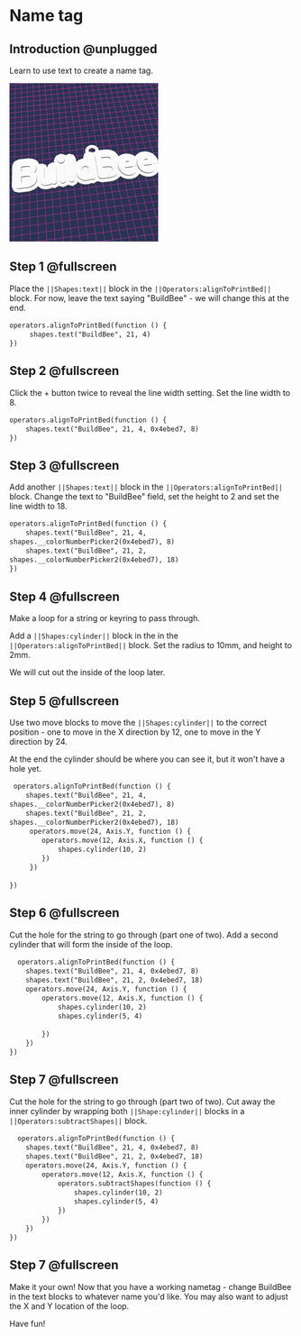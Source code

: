 # Name tag

## Introduction @unplugged

Learn to use text to create a name tag.

![Make a name tag](/docs/static/examples/name-tag/project-image.png)

## Step 1 @fullscreen

Place the ``||Shapes:text||`` block in the ``||Operators:alignToPrintBed||`` block.  For now, leave the text saying "BuildBee" - we will change this at the end. 

```blocks
operators.alignToPrintBed(function () {
     shapes.text("BuildBee", 21, 4)
})

```



## Step 2 @fullscreen

Click the + button twice to reveal the line width setting. Set the line width to 8.
```blocks
operators.alignToPrintBed(function () {
    shapes.text("BuildBee", 21, 4, 0x4ebed7, 8)
})
```

## Step 3 @fullscreen
Add another ``||Shapes:text||`` block in the ``||Operators:alignToPrintBed||`` block. Change the text to "BuildBee" field, set the height to 2 and set the line width to 18.

```blocks
operators.alignToPrintBed(function () {
    shapes.text("BuildBee", 21, 4, shapes.__colorNumberPicker2(0x4ebed7), 8)
    shapes.text("BuildBee", 21, 2, shapes.__colorNumberPicker2(0x4ebed7), 18)
})

```

## Step 4 @fullscreen
Make a loop for a string or keyring to pass through. 

Add a ``||Shapes:cylinder||`` block in the in the ``||Operators:alignToPrintBed||`` block.   Set the radius to 10mm, and height to 2mm.

We will cut out the inside of the loop later.

## Step 5 @fullscreen

Use two move blocks to move the  ``||Shapes:cylinder||`` to the correct position - one to move in the X direction by 12, one to move in the Y direction by 24. 

At the end the cylinder should be where you can see it, but it won't have a hole yet.

```blocks
 operators.alignToPrintBed(function () {
    shapes.text("BuildBee", 21, 4, shapes.__colorNumberPicker2(0x4ebed7), 8)
    shapes.text("BuildBee", 21, 2, shapes.__colorNumberPicker2(0x4ebed7), 18)
     operators.move(24, Axis.Y, function () {
        operators.move(12, Axis.X, function () {
            shapes.cylinder(10, 2)
        })
     }) 
       
})
```

## Step 6 @fullscreen

Cut the hole for the string to go through (part one of two).  Add a second cylinder that will form the inside of the loop.

```blocks  
  operators.alignToPrintBed(function () {
    shapes.text("BuildBee", 21, 4, 0x4ebed7, 8)
    shapes.text("BuildBee", 21, 2, 0x4ebed7, 18)
    operators.move(24, Axis.Y, function () {
        operators.move(12, Axis.X, function () {
            shapes.cylinder(10, 2)
            shapes.cylinder(5, 4)
        
        })
    })
})
```
  
## Step 7 @fullscreen

Cut the hole for the string to go through (part two of two).  Cut away the inner cylinder by wrapping both ``||Shape:cylinder||`` blocks in a ``||Operators:subtractShapes||`` block. 

```blocks  
  operators.alignToPrintBed(function () {
    shapes.text("BuildBee", 21, 4, 0x4ebed7, 8)
    shapes.text("BuildBee", 21, 2, 0x4ebed7, 18)
    operators.move(24, Axis.Y, function () {
        operators.move(12, Axis.X, function () {
            operators.subtractShapes(function () {
                shapes.cylinder(10, 2)
                shapes.cylinder(5, 4)
            })
        })
    })
})
```

## Step 7 @fullscreen

Make it your own!  Now that you have a working nametag - change BuildBee in the text blocks to whatever name you'd like.  You may also want to adjust the X and Y location of the loop.

Have fun!
